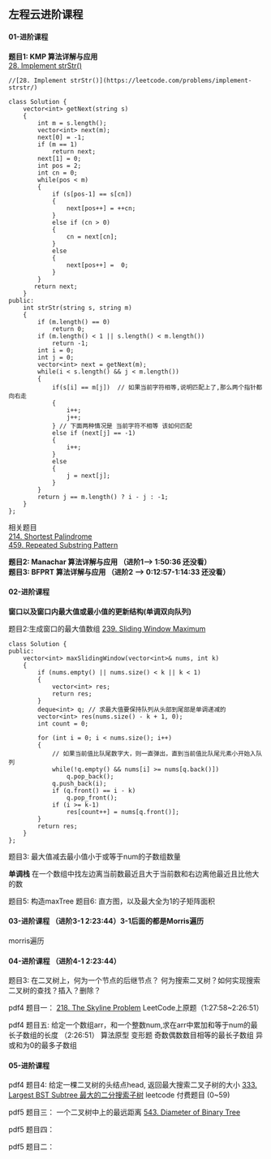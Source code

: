 ## 左程云进阶课程

#### 01-进阶课程    
**题目1: KMP 算法详解与应用**  
[28. Implement strStr()](https://leetcode.com/problems/implement-strstr/)   

```   
//[28. Implement strStr()](https://leetcode.com/problems/implement-strstr/)  

class Solution {
    vector<int> getNext(string s)
    {
        int m = s.length();      
        vector<int> next(m);
        next[0] = -1;
        if (m == 1)
            return next;       
        next[1] = 0;
        int pos = 2;
        int cn = 0;     
        while(pos < m)
        {
            if (s[pos-1] == s[cn])
            {
                next[pos++] = ++cn;
            }
            else if (cn > 0)
            {
                cn = next[cn];
            }
            else
            {
                next[pos++] =  0;
            }
        }
       return next;
    }
public:
    int strStr(string s, string m)
    {
        if (m.length() == 0)
            return 0;
        if (m.length() < 1 || s.length() < m.length())
            return -1;
        int i = 0;
        int j = 0;
        vector<int> next = getNext(m);
        while(i < s.length() && j < m.length())
        {
            if(s[i] == m[j])  // 如果当前字符相等,说明匹配上了,那么两个指针都向右走
            {
                i++;
                j++;
            } // 下面两种情况是 当前字符不相等 该如何匹配
            else if (next[j] == -1)
            {
                i++;
            }  
            else
            {
                j = next[j];
            }
        }
        return j == m.length() ? i - j : -1;
    }
};
```
相关题目  
[214. Shortest Palindrome](https://leetcode.com/problems/shortest-palindrome/submissions/)  
[459. Repeated Substring Pattern](https://leetcode.com/problems/repeated-substring-pattern/)

**题目2: Manachar 算法详解与应用 （进阶1--> 1:50:36 还没看）**  
**题目3: BFPRT 算法详解与应用 （进阶2 --> 0:12:57-1:14:33 还没看）**
#### 02-进阶课程


 **窗口以及窗口内最大值或最小值的更新结构(单调双向队列)**

题目2:生成窗口的最大值数组   [239. Sliding Window Maximum](https://leetcode.com/problems/sliding-window-maximum/)

```
class Solution {
public:
    vector<int> maxSlidingWindow(vector<int>& nums, int k)
    {
        if (nums.empty() || nums.size() < k || k < 1)
        {
            vector<int> res;
            return res;
        }
        deque<int> q; // 求最大值要保持队列从头部到尾部是单调递减的
        vector<int> res(nums.size() - k + 1, 0);
        int count = 0;
        
        for (int i = 0; i < nums.size(); i++)
        {
           	// 如果当前值比队尾数字大，则一直弹出，直到当前值比队尾元素小开始入队列
            while(!q.empty() && nums[i] >= nums[q.back()])
                q.pop_back();
            q.push_back(i);
            if (q.front() == i - k)
                q.pop_front();
            if (i >= k-1)
                res[count++] = nums[q.front()];
        }
        return res;
    }
};
```

题目3: 最大值减去最小值小于或等于num的子数组数量

**单调栈**
在一个数组中找左边离当前数最近且大于当前数和右边离他最近且比他大的数

题目5: 构造maxTree
题目6: 直方图，以及最大全为1的子矩阵面积

#### 03-进阶课程 （进阶3-1 2:23:44）3-1后面的都是Morris遍历
morris遍历 


#### 04-进阶课程 （进阶4-1 2:23:44）
题目3: 在二叉树上，何为一个节点的后继节点？ 何为搜索二叉树？如何实现搜索二叉树的查找？插入？删除？


pdf4 题目一： [218. The Skyline Problem](https://leetcode.com/problems/the-skyline-problem/) LeetCode上原题（1:27:58~2:26:51）

pdf4 题目五: 给定一个数组arr，和一个整数num,求在arr中累加和等于num的最长子数组的长度 （2:26:51） 算法原型
变形题 奇数偶数数目相等的最长子数组  异或和为0的最多子数组

#### 05-进阶课程

pdf4 题目4: 给定一棵二叉树的头结点head, 返回最大搜索二叉子树的大小 [333. Largest BST Subtree 最大的二分搜索子树](https://www.cnblogs.com/grandyang/p/5188938.html)  leetcode 付费题目 (0~59)

pdf5 题目三： 一个二叉树中上的最远距离  [543. Diameter of Binary Tree](https://leetcode.com/problems/diameter-of-binary-tree/)

pdf5 题目四：

pdf5 题目二：